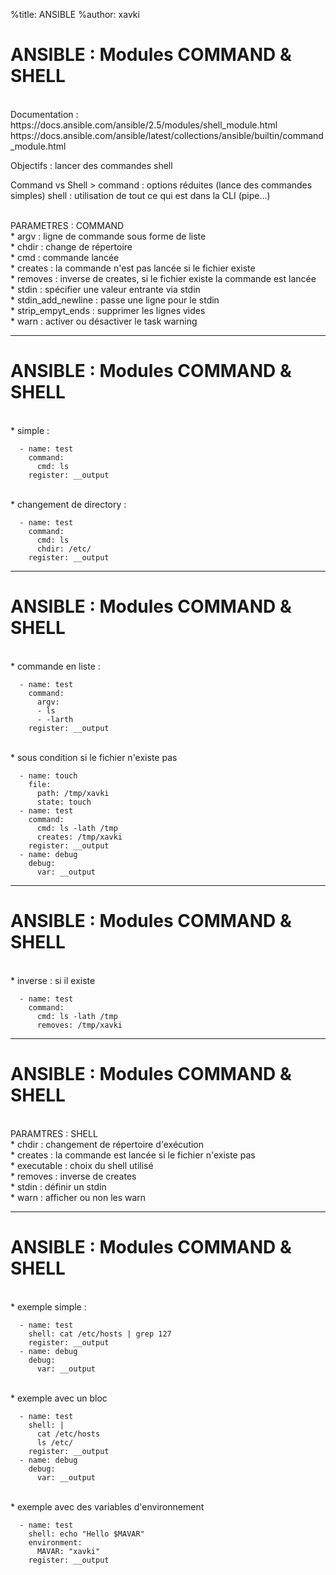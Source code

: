 %title: ANSIBLE
%author: xavki


# ANSIBLE : Modules COMMAND & SHELL


<br>
Documentation : 
https://docs.ansible.com/ansible/2.5/modules/shell_module.html
https://docs.ansible.com/ansible/latest/collections/ansible/builtin/command_module.html

Objectifs : lancer des commandes shell

Command vs Shell > 
		command : options réduites (lance des commandes simples)
		shell : utilisation de tout ce qui est dans la CLI (pipe...)

<br>
PARAMETRES : COMMAND

<br>
* argv : ligne de commande sous forme de liste

<br>
* chdir : change de répertoire

<br>
* cmd : commande lancée

<br>
* creates : la commande n'est pas lancée si le fichier existe

<br>
* removes : inverse de creates, si le fichier existe la commande est lancée

<br>
* stdin : spécifier une valeur entrante via stdin

<br>
* stdin_add_newline : passe une ligne pour le stdin

<br>
* strip_empyt_ends : supprimer les lignes vides

<br>
* warn : activer ou désactiver le task warning

---------------------------------------------------------------------------------

# ANSIBLE : Modules COMMAND & SHELL

<br>
* simple :

```
  - name: test
    command:
      cmd: ls
    register: __output
```

<br>
* changement de directory :

```
  - name: test
    command:
      cmd: ls
      chdir: /etc/
    register: __output
```

---------------------------------------------------------------------------------

# ANSIBLE : Modules COMMAND & SHELL

<br>
* commande en liste :

```
  - name: test
    command:
      argv:
      - ls
      - -larth
    register: __output
```

<br>
* sous condition si le fichier n'existe pas

```
  - name: touch
    file:
      path: /tmp/xavki
      state: touch
  - name: test
    command: 
      cmd: ls -lath /tmp
      creates: /tmp/xavki
    register: __output
  - name: debug
    debug:
      var: __output
```

---------------------------------------------------------------------------------

# ANSIBLE : Modules COMMAND & SHELL

<br>
* inverse : si il existe

```
  - name: test
    command: 
      cmd: ls -lath /tmp
      removes: /tmp/xavki
```


---------------------------------------------------------------------------------

# ANSIBLE : Modules COMMAND & SHELL


<br>
PARAMTRES : SHELL

<br>
* chdir : changement de répertoire d'exécution

<br>
* creates : la commande est lancée si le fichier n'existe pas

<br>
* executable : choix du shell utilisé

<br>
* removes : inverse de creates

<br>
* stdin : définir un stdin

<br>
* warn : afficher ou non les warn

---------------------------------------------------------------------------------

# ANSIBLE : Modules COMMAND & SHELL


<br>
* exemple simple :

```
  - name: test
    shell: cat /etc/hosts | grep 127
    register: __output
  - name: debug
    debug:
      var: __output
```

<br>
* exemple avec un bloc

```
  - name: test
    shell: |
      cat /etc/hosts
      ls /etc/
    register: __output
  - name: debug
    debug:
      var: __output
```

<br>
* exemple avec des variables d'environnement

```
  - name: test
    shell: echo "Hello $MAVAR"
    environment:
      MAVAR: "xavki"
    register: __output
```
